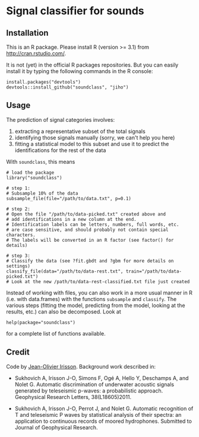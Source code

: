 # Signal classifier for sounds

## Installation

This is an R package. Please install R (version >= 3.1) from <http://cran.rstudio.com/>.

It is not (yet) in the official R packages repositories. But you can easily install it by typing the following commands in the R console:

    install.packages("devtools")
    devtools::install_github("soundclass", "jiho")

## Usage

The prediction of signal categories involves:

1. extracting a representative subset of the total signals
2. identifying those signals manually (sorry, we can't help you here)
3. fitting a statistical model to this subset and use it to predict the identifications for the rest of the data

With `soundclass`, this means

    # load the package
    library("soundclass")
    
    # step 1: 
    # Subsample 10% of the data
    subsample_file(file="/path/to/data.txt", p=0.1)
    
    # step 2: 
    # Open the file "/path/to/data-picked.txt" created above and
    # add identifications in a new column at the end.
    # Identification labels can be letters, numbers, full words, etc.
    # are case sensitive, and should probably not contain special characters.
    # The labels will be converted in an R factor (see factor() for details)
    
    # step 3:
    # Classify the data (see ?fit.gbdt and ?gbm for more details on settings)
    classify_file(data="/path/to/data-rest.txt", train="/path/to/data-picked.txt")
    # Look at the new /path/to/data-rest-classified.txt file just created

Instead of working with files, you can also work in a more usual manner in R (i.e. with data.frames) with the functions `subsample` and `classify`. The various steps (fitting the model, predicting from the model, looking at the results, etc.) can also be decomposed. Look at

    help(package="soundclass")

for a complete list of functions available.


## Credit

Code by [Jean-Olivier Irisson](http://www.obs-vlfr.fr/~irisson/ "jean-olivier irisson : work"). Background work described in:

*   Sukhovich A, Irisson J-O, Simons F, Ogé A, Hello Y, Deschamps A, and Nolet G. Automatic discrimination of underwater acoustic signals generated by teleseismic p-waves: a probabilistic approach. Geophysical Research Letters, 38(L18605)2011.

*   Sukhovich A, Irisson J-O, Perrot J, and Nolet G. Automatic recognition of T and teleseismic P waves by statistical analysis of their spectra: an application to continuous records of moored hydrophones. Submitted to Journal of Geophysical Research.
